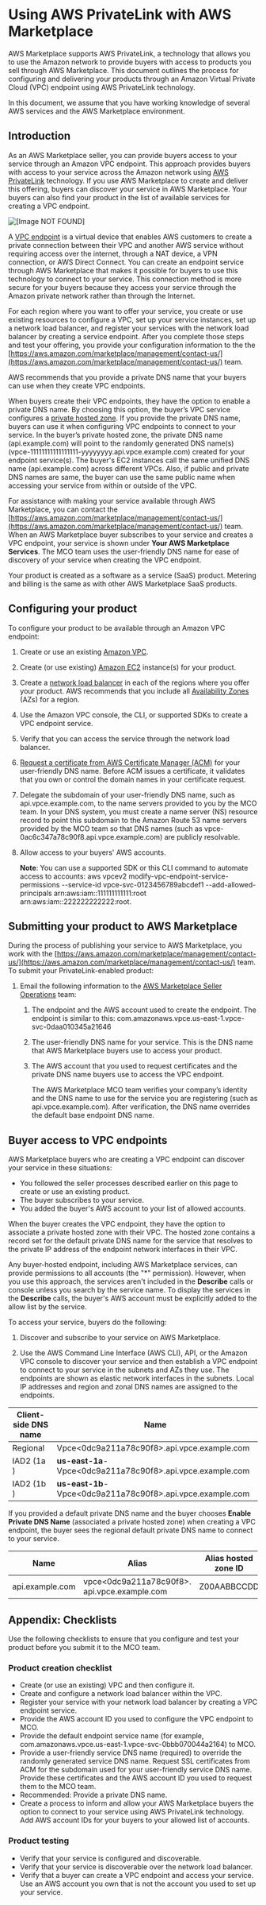# Using AWS PrivateLink with AWS Marketplace<a name="privatelink"></a>

AWS Marketplace supports AWS PrivateLink, a technology that allows you to use the Amazon network to provide buyers with access to products you sell through AWS Marketplace\. This document outlines the process for configuring and delivering your products through an Amazon Virtual Private Cloud \(VPC\) endpoint using AWS PrivateLink technology\. 

 In this document, we assume that you have working knowledge of several AWS services and the AWS Marketplace environment\. 

## Introduction<a name="introduction"></a>

 

 As an AWS Marketplace seller, you can provide buyers access to your service through an Amazon VPC endpoint\. This approach provides buyers with access to your service across the Amazon network using [AWS PrivateLink](http://docs.aws.amazon.com/AmazonVPC/latest/UserGuide/VPC_Introduction.html#what-is-privatelink) technology\. If you use AWS Marketplace to create and deliver this offering, buyers can discover your service in AWS Marketplace\. Your buyers can also find your product in the list of available services for creating a VPC endpoint\. 

 ![\[Image NOT FOUND\]](http://docs.aws.amazon.com/marketplace/latest/userguide/images/private-endpoint-diagram.png) 

A [VPC endpoint](http://docs.aws.amazon.com/AmazonVPC/latest/UserGuide/vpc-endpoints.html) is a virtual device that enables AWS customers to create a private connection between their VPC and another AWS service without requiring access over the internet, through a NAT device, a VPN connection, or AWS Direct Connect\. You can create an endpoint service through AWS Marketplace that makes it possible for buyers to use this technology to connect to your service\. This connection method is more secure for your buyers because they access your service through the Amazon private network rather than through the Internet\. 

For each region where you want to offer your service, you create or use existing resources to configure a VPC, set up your service instances, set up a network load balancer, and register your services with the network load balancer by creating a service endpoint\. After you complete those steps and test your offering, you provide your configuration information to the the [https://aws.amazon.com/marketplace/management/contact-us/](https://aws.amazon.com/marketplace/management/contact-us/) team\. 

AWS recommends that you provide a private DNS name that your buyers can use when they create VPC endpoints\. 

 When buyers create their VPC endpoints, they have the option to enable a private DNS name\. By choosing this option, the buyer’s VPC service configures a [private hosted zone](http://docs.aws.amazon.com/Route53/latest/DeveloperGuide/hosted-zones-private.html)\. If you provide the private DNS name, buyers can use it when configuring VPC endpoints to connect to your service\. In the buyer’s private hosted zone, the private DNS name \(api\.example\.com\) will point to the randomly generated DNS name\(s\) \(vpce\-11111111111111111\-yyyyyyyy\.api\.vpce\.example\.com\) created for your endpoint service\(s\)\. The buyer's EC2 instances call the same unified DNS name \(api\.example\.com\) across different VPCs\. Also, if public and private DNS names are same, the buyer can use the same public name when accessing your service from within or outside of the VPC\. 

For assistance with making your service available through AWS Marketplace, you can contact the [https://aws.amazon.com/marketplace/management/contact-us/](https://aws.amazon.com/marketplace/management/contact-us/) team\. When an AWS Marketplace buyer subscribes to your service and creates a VPC endpoint, your service is shown under **Your AWS Marketplace Services**\. The MCO team uses the user\-friendly DNS name for ease of discovery of your service when creating the VPC endpoint\. 

Your product is created as a software as a service \(SaaS\) product\. Metering and billing is the same as with other AWS Marketplace SaaS products\. 

## Configuring your product<a name="configuring-your-product"></a>

To configure your product to be available through an Amazon VPC endpoint: 

1. Create or use an existing [Amazon VPC](https://aws.amazon.com/documentation/vpc/)\. 

1. Create \(or use existing\) [Amazon EC2](https://aws.amazon.com/documentation/ec2/) instance\(s\) for your product\. 

1. Create a [network load balancer](http://docs.aws.amazon.com/elasticloadbalancing/latest/network/network-load-balancer-getting-started.html) in each of the regions where you offer your product\. AWS recommends that you include all [Availability Zones](http://docs.aws.amazon.com/elasticloadbalancing/latest/classic/enable-disable-az.html) \(AZs\) for a region\. 

1. Use the Amazon VPC console, the CLI, or supported SDKs to create a VPC endpoint service\. 

1. Verify that you can access the service through the network load balancer\. 

1. [Request a certificate from AWS Certificate Manager \(ACM\)](http://docs.aws.amazon.com/acm/latest/userguide/gs-acm-request.html) for your user\-friendly DNS name\. Before ACM issues a certificate, it validates that you own or control the domain names in your certificate request\. 

1. Delegate the subdomain of your user\-friendly DNS name, such as api\.vpce\.example\.com, to the name servers provided to you by the MCO team\. In your DNS system, you must create a name server \(NS\) resource record to point this subdomain to the Amazon Route 53 name servers provided by the MCO team so that DNS names \(such as vpce\-0ac6c347a78c90f8\.api\.vpce\.example\.com\) are publicly resolvable\. 

1. Allow access to your buyers' AWS accounts\. 

    **Note**: You can use a supported SDK or this CLI command to automate access to accounts: aws vpcev2 modify\-vpc\-endpoint\-service\-permissions \-\-service\-id vpce\-svc\-0123456789abcdef1 \-\-add\-allowed\-principals arn:aws:iam::111111111111:root arn:aws:iam::222222222222:root\. 

## Submitting your product to AWS Marketplace<a name="submitting-your-product-to-aws-marketplace"></a>

During the process of publishing your service to AWS Marketplace, you work with the [https://aws.amazon.com/marketplace/management/contact-us/](https://aws.amazon.com/marketplace/management/contact-us/) team\. To submit your PrivateLink\-enabled product: 

1. Email the following information to the [AWS Marketplace Seller Operations](https://aws.amazon.com/marketplace/management/contact-us/) team: 

   1. The endpoint and the AWS account used to create the endpoint\. The endpoint is similar to this: com\.amazonaws\.vpce\.us\-east\-1\.vpce\-svc\-0daa010345a21646 

   1. The user\-friendly DNS name for your service\. This is the DNS name that AWS Marketplace buyers use to access your product\.

   1. The AWS account that you used to request certificates and the private DNS name buyers use to access the VPC endpoint\. 

      The AWS Marketplace MCO team verifies your company’s identity and the DNS name to use for the service you are registering \(such as api\.vpce\.example\.com\)\. After verification, the DNS name overrides the default base endpoint DNS name\. 

## Buyer access to VPC endpoints<a name="customer-access-to-vpc-endpoints"></a>

AWS Marketplace buyers who are creating a VPC endpoint can discover your service in these situations: 
+ You followed the seller processes described earlier on this page to create or use an existing product\. 
+ The buyer subscribes to your service\. 
+ You added the buyer's AWS account to your list of allowed accounts\. 

When the buyer creates the VPC endpoint, they have the option to associate a private hosted zone with their VPC\. The hosted zone contains a record set for the default private DNS name for the service that resolves to the private IP address of the endpoint network interfaces in their VPC\. 

Any buyer\-hosted endpoint, including AWS Marketplace services, can provide permissions to all accounts \(the "\*" permission\)\. However, when you use this approach, the services aren't included in the **Describe** calls or console unless you search by the service name\. To display the services in the **Describe** calls, the buyer's AWS account must be explicitly added to the allow list by the service\. 

To access your service, buyers do the following: 

1. Discover and subscribe to your service on AWS Marketplace\. 

1. Use the AWS Command Line Interface \(AWS CLI\), API, or the Amazon VPC console to discover your service and then establish a VPC endpoint to connect to your service in the subnets and AZs they use\. The endpoints are shown as elastic network interfaces in the subnets\. Local IP addresses and region and zonal DNS names are assigned to the endpoints\. 


|  **Client\-side DNS name**  |  **Name**  | 
| --- | --- | 
|  Regional   |  Vpce<0dc9a211a78c90f8>\.api\.vpce\.example\.com   | 
|  IAD2 \(1a \)   |   **us\-east\-1a**\-Vpce<0dc9a211a78c90f8>\.api\.vpce\.example\.com   | 
|  IAD2 \(1b \)   |   **us\-east\-1b**\-Vpce<0dc9a211a78c90f8>\.api\.vpce\.example\.com   | 

If you provided a default private DNS name and the buyer chooses **Enable Private DNS Name** \(associated a private hosted zone\) when creating a VPC endpoint, the buyer sees the regional default private DNS name to connect to your service\. 


|  **Name**  |  **Alias**  |  **Alias hosted zone ID**  |  **\(Notes\)**  | 
| --- | --- | --- | --- | 
| api\.example\.com  | vpce<0dc9a211a78c90f8>\. api\.vpce\.example\.com  | Z00AABBCCDD  |  IAD1  IAD2   | 

## Appendix: Checklists<a name="appendix-checklists"></a>

Use the following checklists to ensure that you configure and test your product before you submit it to the MCO team\. 

### Product creation checklist<a name="product-creation-checklist"></a>
+ Create \(or use an existing\) VPC and then configure it\. 
+ Create and configure a network load balancer within the VPC\. 
+ Register your service with your network load balancer by creating a VPC endpoint service\. 
+ Provide the AWS account ID you used to configure the VPC endpoint to MCO\. 
+ Provide the default endpoint service name \(for example, com\.amazonaws\.vpce\.us\-east\-1\.vpce\-svc\-0bbb070044a2164\) to MCO\. 
+ Provide a user\-friendly service DNS name \(required\) to override the randomly generated service DNS name\. Request SSL certificates from ACM for the subdomain used for your user\-friendly service DNS name\. Provide these certificates and the AWS account ID you used to request them to the MCO team\. 
+ Recommended: Provide a private DNS name\. 
+ Create a process to inform and allow your AWS Marketplace buyers the option to connect to your service using AWS PrivateLink technology\. Add AWS account IDs for your buyers to your allowed list of accounts\. 

### Product testing<a name="product-testing"></a>
+ Verify that your service is configured and discoverable\. 
+ Verify that your service is discoverable over the network load balancer\. 
+ Verify that a buyer can create a VPC endpoint and access your service\. Use an AWS account you own that is not the account you used to set up your service\. 